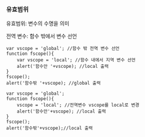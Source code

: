 ### 유효범위

유효범위: 변수의 수명을 의미

전역 변수: 함수 밖에서 변수 선언
```
var vscope = 'global'; //함수 밖 전역 변수 선언
function fscope(){
    var vscope = 'local'; //함수 내에서 지역 변수 선언
    alert('함수안 '+vscope); //local 출력
}
fscope();
alert('함수밖 '+vscope); //global 출력
```

```
var vscope = 'global';
function fscope(){
    vscope = 'local'; //전역변수 vscope를 local로 변경
    alert('함수안'+vscope); //local 출력
}
fscope();
alert('함수밖'+vscope);//local 출력
```
